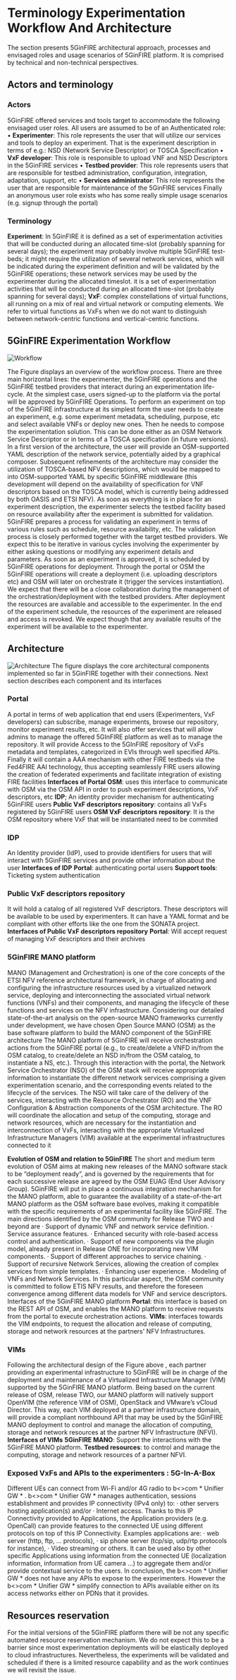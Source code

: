 <!-- TITLE: 5GinFIRE Terminology Experimentation Workflow And Architecture -->
<!-- SUBTITLE: Architectural approach, processes and envisaged roles and usage scenarios of 5GinFIRE platform -->

# Terminology Experimentation Workflow And Architecture

The section presents 5GinFIRE architectural approach, processes and envisaged roles and usage scenarios of 5GinFIRE platform. It is comprised by technical and non-technical perspectives.

## Actors and terminology
### Actors
5GinFIRE offered services and tools target to accommodate the following envisaged user roles. All users are assumed to be of an Authenticated role:
•	**Experimenter**: This role represents the user that will utilize our services and tools to deploy an experiment. That is the experiment description in terms of e.g.: NSD (Network Service Descriptor) or TOSCA Specification
•	**VxF developer**: This role is responsible to upload  VNF and NSD Descriptors in the 5GinFIRE services
•	**Testbed provider**: This role represents users that are responsible for testbed administration, configuration, integration, adaptation, support, etc
•	**Services administrator**: This role represents the user that are responsible for maintenance of the 5GinFIRE services
Finally an anonymous user role exists who has some really simple usage scenarios (e.g. signup through the portal)


### Terminology
**Experiment**:  In 5GinFIRE it is defined as a set of experimentation activities that will be conducted during an allocated time-slot (probably spanning for several days); the experiment may probably involve multiple 5GinFIRE test-beds; it might require the utilization of several network services, which will be indicated during the experiment definition and will be validated by the 5GinFIRE operations; these network services may be used by the experimenter during the allocated timeslot. it is a set of experimentation activities that will be conducted during an allocated time-slot (probably spanning for several days); 
**VxF**: complex constellations of virtual functions, all running on a mix of real and virtual network or computing elements. We refer to virtual functions as VxFs when we do not want to distinguish between network-centric functions and vertical-centric functions.



## 5GinFIRE Experimentation Workflow

![Workflow](/uploads/workflow.png "Workflow")

The Figure displays an  overview of the workflow process. There are three main horizontal lines: the experimenter, the 5GinFIRE operations and the 5GinFIRE testbed providers that interact during an experimentation life-cycle. At the simplest case, users signed-up to the platform via the portal will be approved by 5GinFIRE Operations. To perform an experiment on top of the 5GinFIRE infrastructure at its simplest form the user needs to create an experiment, e.g. some experiment metadata, scheduling, purpose, etc and select available VNFs or deploy new ones. Then he needs to compose the experimentation solution. This can be done either as an OSM Network Service Descriptor or in terms of a TOSCA specification (in future versions). In a first version of the architecture, the user will provide an OSM-supported YAML description of the network service, potentially aided by a graphical composer. Subsequent refinements of the architecture may consider the utilization of TOSCA-based NFV descriptions, which would be mapped to into OSM-supported YAML by specific 5GinFIRE middleware (this development will depend on the availability of specification for VNF descriptors based on the TOSCA model, which is currently being addressed by both OASIS and ETSI NFV). As soon as everything is in place for an experiment description, the experimenter selects the testbed facility based on resource availability after the experiment is submitted for validation.
5GinFIRE prepares a process for validating an experiment in terms of various rules such as schedule, resource availability, etc. The validation process is closely performed together with the target testbed providers. We expect this to be iterative in various cycles involving the experimenter by either asking questions or modifying any experiment details and parameters.
As soon as an experiment is approved, it is scheduled by 5GinFIRE operations for deployment. Through the portal or OSM the 5GinFIRE operations will create a deployment (i.e. uploading descriptors etc) and OSM will later on orchestrate it (trigger the services instantiation). We expect that there will be a close collaboration during the management of the orchestration/deployment with the testbed providers. After deployment the resources are available and accessible to the experimenter.
In the end of the experiment schedule, the resources of the experiment are released and access is revoked. We expect though that any available results of the experiment will be available to the experimenter.

## Architecture 

![Architecture](/uploads/architecture.png "Architecture")
The figure displays the core architectural components implemented so far in 5GinFIRE together with their connections. Next section describes each component and its interfaces


### Portal 
A portal in terms of web application that end users (Experimenters, VxF developers) can subscribe, manage experiments, browse our repository, monitor experiment results, etc. It will also offer services that will allow admins to manage the offered 5GInFIRE platform as well as to manage the repository. It will provide Access to the 5GInFIRE repository of VxFs metadata and templates, categorized in EVIs through well specified APIs. Finally it will contain a
AAA mechanism with other FIRE testbeds via the Fed4FIRE AAI technology, thus accepting seamlessly FIRE users allowing the creation of federated experiments and facilitate integration of existing FIRE facilities
**Interfaces of Portal**
**OSM**: uses this interface to communicate with OSM via the OSM API in order to push experiment descriptions, VxF descriptors, etc
**IDP**; An identity provider mechanism for authenticating 5GinFIRE users
**Public VxF descriptors repository**: contains all VxFs registered by 5GinFIRE users
**OSM VxF descriptors repository**: It is the OSM repository where VxF that will be instantiated need to be commited

### IDP 
An Identity provider (IdP), used to provide identifiers for users that will interact with 5GinFIRE services and provide other information about the user 
**Interfaces of IDP**
**Portal**: authenticating portal users
**Support tools**: Ticketing system authentication

### Public VxF descriptors repository 
It will hold a catalog of all registered VxF descriptors. These descriptors will be available to be used by experimenters. It can have a YAML format and be compliant with other efforts like the one from the SONATA project.
**Interfaces of Public VxF descriptors repository**
**Portal**: Will accept request of managing VxF descriptors and their archives

### 5GinFIRE MANO platform 
MANO (Management and Orchestration) is one of the core concepts of the ETSI NFV reference architectural framework, in charge of allocating and configuring the infrastructure resources used by a virtualized network service, deploying and interconnecting the associated virtual network functions (VNFs) and their components, and managing the lifecycle of these functions and services on the NFV infrastructure. Considering our detailed state-of-the-art analysis on the open-source MANO frameworks currently under development, we have chosen Open Source MANO (OSM) as the base software platform to build the MANO component of the 5GinFIRE architecture 
The MANO platform of 5GinFIRE will receive orchestration actions from the 5GinFIRE portal (e.g., to create/delete a VNFD in/from the OSM catalog, to create/delete an NSD in/from the OSM catalog, to instantiate a NS, etc.). Through this interaction with the portal, the Network Service Orchestrator (NSO) of the OSM stack will receive appropriate information to instantiate the different network services comprising a given experimentation scenario, and the corresponding events related to the lifecycle of the services. The NSO will take care of the delivery of the services, interacting with the Resource Orchestrator (RO) and the VNF Configuration & Abstraction components of the OSM architecture. The RO will coordinate the allocation and setup of the computing, storage and network resources, which are necessary for the instantiation and interconnection of VxFs, interacting with the appropriate Virtualized Infrastructure Managers (VIM) available at the experimental infrastructures connected to it


**Evolution of OSM and relation to 5GinFIRE**
The short and medium term evolution of OSM aims at making new releases of the MANO software stack to be “deployment ready”, and is governed by the requirements that for each successive release are agreed by the OSM EUAG (End User Advisory Group). 5GinFIRE will put in place a continuous integration mechanism for the MANO platform, able to guarantee the availability of a state-of-the-art MANO platform as the OSM software base evolves, making it compatible with the specific requirements of an experimental facility like 5GinFIRE. The main directions identified by the OSM community for Release TWO and beyond are
·	Support of dynamic VNF and network service definition.
·	Service assurance features.
·	Enhanced security with role-based access control and authentication.
·	Support of new components via the plugin model, already present in Release ONE for incorporating new VIM components.
·	Support of different approaches to service chaining.
·	Support of recursive Network Services, allowing the creation of complex services from simple templates.
·	Enhancing user experience.
·	Modeling of VNFs and Network Services. In this particular aspect, the OSM community is committed to follow ETIS NFV results, and therefore the foreseen convergence among different data models for VNF and service descriptors.
Interfaces of the 5GinFIRE MANO platform 
**Portal**: this interface is based on the REST API of OSM, and enables the MANO platform to receive requests from the portal to execute orchestration actions.
**VIMs**: interfaces towards the VIM endpoints, to request the allocation and release of computing, storage and network resources at the partners' NFV Infrastructures.

### VIMs 
Following the architectural design of the Figure above , each partner providing an experimental infrastructure to 5GinFIRE will be in charge of the deployment and maintenance of a Virtualized Infrastructure Manager (VIM) supported by the 5GinFIRE MANO platform. Being based on the current release of OSM, release TWO, our MANO platform will natively support OpenVIM (the reference VIM of OSM), OpenStack and VMware’s vCloud Director.
This way, each VIM deployed at a partner infrastructure domain, will provide a compliant northbound API that may be used by the 5GinFIRE MANO deployment to control and manage the allocation of computing, storage and network resources at the partner NFV Infrastructure (NFVI). 
**Interfaces of VIMs**
**5GinFIRE MANO**: Support the interactions with the 5GinFIRE MANO platform.
**Testbed resources**: to control and manage the computing, storage and network resources of a partner NFVI.



### Exposed VxFs and APIs to the experimenters : 5G-In-A-Box

Different UEs can connect from Wi-Fi and/or 4G radio to b<>com * Unifier GW * . b<>com * Unifier GW * manages authentication, sessions establishment and provides IP connectivity (IPv4 only) to:
·	other servers hosting application(s) and/or 
·	Internet access.
Thanks to this IP Connectivity provided to Applications, the Application providers (e.g. OpenCall) can provide features to the connected UE using different protocols on top of this IP Connectivity.
Examples applications are: 
·	web server (http, ftp, … protocols), 
·	sip phone server (tcp/sip, udp/rtp protocols for instance), 
·	Video streaming or others. 
It can be used also by other specific Applications using information from the connected UE (localization information, information from UE camera …) to aggregate them and/or provide contextual service to the users.
In conclusion, the b<>com * Unifier GW * does not have any APIs to expose to the experimenters. However the b<>com * Unifier GW * simplify connection to APIs available either on its access networks either on PDNs that it provides.


## Resources reservation 

For the initial versions of the 5GinFIRE platform there will be not any specific automated resource reservation mechanism. We do not expect this to be a barrier since most experimentation deployments will be elastically deployed to cloud infrastructures. Nevertheless, the experiments will be validated and scheduled if there is a limited resource capability and as the work continues we will revisit the issue.





